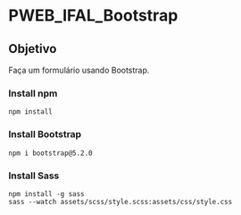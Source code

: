 # PWEB_IFAL_Bootstrap

## Objetivo
Faça um formulário usando Bootstrap.

### Install npm
```
npm install
```
### Install Bootstrap
```
npm i bootstrap@5.2.0 
```
### Install Sass
```
npm install -g sass
sass --watch assets/scss/style.scss:assets/css/style.css
```